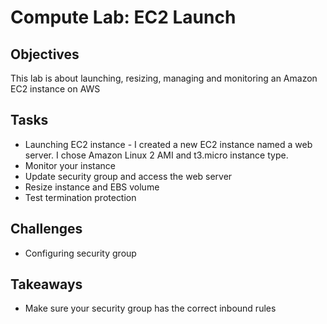 # Compute Lab: EC2 Launch

## Objectives 
This lab is about launching, resizing, managing and monitoring an Amazon EC2 instance on AWS 

## Tasks
- Launching EC2 instance - I created a new EC2 instance named a web server. I chose Amazon Linux 2 AMI and t3.micro instance type. 
- Monitor your instance
- Update security group and access the web server
- Resize instance and EBS volume
- Test termination protection

## Challenges 
- Configuring security group

## Takeaways
- Make sure your security group has the correct inbound rules
  
